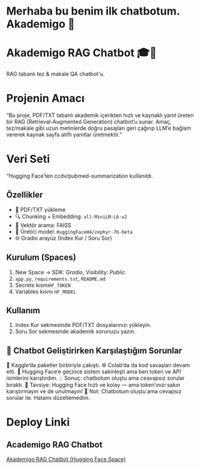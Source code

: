 # Merhaba bu benim ilk chatbotum. Akademigo 🚀


# Akademigo RAG Chatbot 🎓🤖
RAG tabanlı tez & makale QA chatbot'u. 

# Projenin Amacı

“Bu proje, PDF/TXT tabanlı akademik içerikten hızlı ve kaynaklı yanıt üreten bir RAG (Retrieval-Augmented Generation) chatbot’u sunar. 
Amaç, tez/makale gibi uzun metinlerde doğru pasajları geri çağırıp LLM’e bağlam vererek kaynak sayfa atıflı yanıtlar üretmektir.”

# Veri Seti

“Hugging Face’ten ccdv/pubmed-summarization kullanıldı.

## Özellikler
- 📄 PDF/TXT yükleme
- 🔍 Chunking + Embedding: `all-MiniLM-L6-v2`
- 🧠 Vektör arama: FAISS
- 🤖 Üretici model: `HuggingFaceH4/zephyr-7b-beta`
- 🌐 Gradio arayüz (Index Kur / Soru Sor)

## Kurulum (Spaces)
1. New Space → SDK: *Gradio*, Visibility: *Public*.
2. `app.py`, `requirements.txt`, `README.md` 
3. Secrets kısmı`HF_TOKEN` 
4. Variables kısmı `HF_MODEL` 

## Kullanım
1. Index Kur sekmesinde PDF/TXT dosyalarınızı yükleyin.
2. Soru Sor sekmesinde akademik sorunuzu yazın.

## 💬 Chatbot Geliştirirken Karşılaştığım Sorunlar
🧩 Kaggle’da paketler birbiriyle çakıştı.
⚙️ Colab’da da kod savaşları devam etti.
🤖 Hugging Face’e geçince sistem sakinleşti ama ben token ve API isimlerini karıştırdım.
💡 Sonuç: chatbotum oluştu ama ceavapsız sorular bıraktı.
🚀 Tavsiye: Hugging Face hızlı ve kolay — ama token’ınızı sakın karıştırmayın ve de unutmayın!
🧩 Not:  Chatbotum oluştu ama cevapsız sorular ile. Hatamı düzeltemedim.


# Deploy Linki
##  Academigo RAG Chatbot
[Akademigo RAG Chatbot (Hugging Face Space)](https://huggingface.co/spaces/goncimik/academigo)
